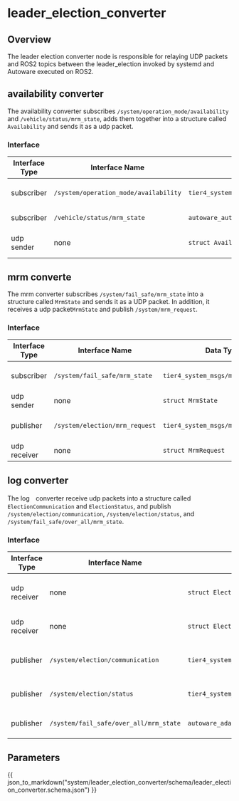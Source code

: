 # leader_election_converter

## Overview

The leader election converter node is responsible for relaying UDP packets and ROS2 topics between the leader_election invoked by systemd and Autoware executed on ROS2.

## availability converter

The availability converter subscribes `/system/operation_mode/availability` and `/vehicle/status/mrm_state`, adds them together into a structure called `Availability` and sends it as a udp packet.


### Interface

| Interface Type | Interface Name                        | Data Type                                         | Description                        |
| -------------- | ------------------------------------- | ------------------------------------------------- | ---------------------------------- |
| subscriber     | `/system/operation_mode/availability` | `tier4_system_msgs/msg/OperationModeAvailability` | Usable behavior of the ego.        |
| subscriber     | `/vehicle/status/mrm_state`           | `autoware_auto_vehicle_msgs/msg/ControlModeReport`| Ego control mode.                  |
| udp sender     | none                                  | `struct Availability`                             | Combination of the above two.      |


## mrm converte
The mrm converter subscribes `/system/fail_safe/mrm_state` into a structure called `MrmState` and sends it as a UDP packet.
In addition, it receives a udp packet`MrmState` and publish `/system/mrm_request`.

### Interface

| Interface Type | Interface Name                        | Data Type                                         | Description                        |
| -------------- | ------------------------------------- | ------------------------------------------------- | ---------------------------------- |
| subscriber     | `/system/fail_safe/mrm_state`         | `tier4_system_msgs/msg/MrmState`                  | MRM status of each ECU.            |
| udp sender     | none                                  | `struct MrmState`                                 | Same as above.                     |
| publisher      | `/system/election/mrm_request`        | `tier4_system_msgs/msg/MrmBehavior`               | Request of MRM behavior.           |
| udp receiver   | none                                  | `struct MrmRequest`                               | Same as above.                     |


## log converter
The log　converter receive udp packets into a structure called `ElectionCommunication` and `ElectionStatus`, and publish `/system/election/communication`, 
`/system/election/status`, and `/system/fail_safe/over_all/mrm_state`.

### Interface

| Interface Type | Interface Name                        | Data Type                                         | Description                        |
| -------------- | ------------------------------------- | ------------------------------------------------- | ---------------------------------- |
| udp receiver   | none                                  | `struct ElectionCommunication`                    | messages amoung election nodes.    |
| udp receiver   | none                                  | `struct ElectionStatus`                           | Leader Election status.            |
| publisher      | `/system/election/communication`      | `tier4_system_msgs/msg/ElectionCommunication`     | messages amoung election nodes.    |
| publisher      | `/system/election/status`             | `tier4_system_msgs/msg/MrmState`                  | Leader Election status.            |
| publisher      | `/system/fail_safe/over_all/mrm_state`| `autoware_adapi_v1_msgs/msg/mrm_state`            | System-wode MRM status.            |

## Parameters

{{ json_to_markdown("system/leader_election_converter/schema/leader_election_converter.schema.json") }}

